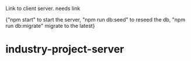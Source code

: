Link to client server. needs link

{"npm start" to start the server, "npm run db:seed" to reseed the db, "npm run db:migrate" migrate
to the latest}
# industry-project-server
